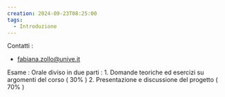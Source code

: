 ```yaml
---
creation: 2024-09-23T08:25:00
tags:
  - Introduzione
---
```

Contatti : 
+ fabiana.zollo@unive.it

Esame :
	Orale diviso in due parti :
	1. Domande teoriche ed esercizi su argomenti del corso ( 30% ) 
	2. Presentazione e discussione del progetto ( 70% )

